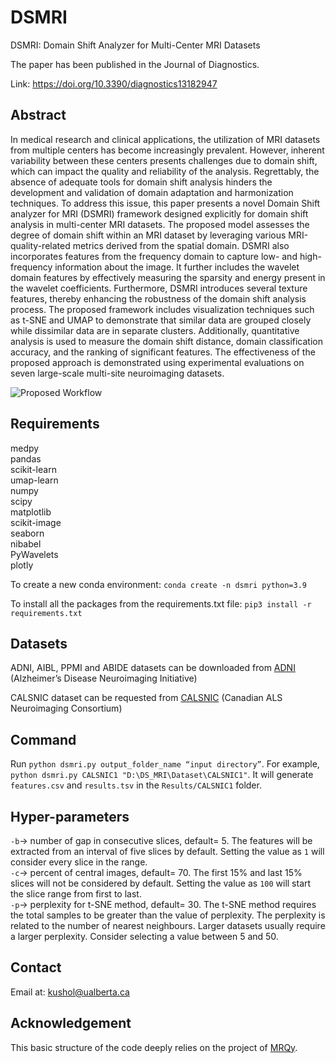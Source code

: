 # DSMRI
DSMRI: Domain Shift Analyzer for Multi-Center MRI Datasets

The paper has been published in the Journal of Diagnostics.

Link: https://doi.org/10.3390/diagnostics13182947


## Abstract
In medical research and clinical applications, the utilization of MRI datasets from multiple centers has become increasingly prevalent. However, inherent variability between these centers presents challenges due to domain shift, which can impact the quality and reliability of the analysis. Regrettably, the absence of adequate tools for domain shift analysis hinders the development and validation of domain adaptation and harmonization techniques. To address this issue, this paper presents a novel Domain Shift analyzer for MRI (DSMRI) framework designed explicitly for domain shift analysis in multi-center MRI datasets. The proposed model assesses the degree of domain shift within an MRI dataset by leveraging various MRI-quality-related metrics derived from the spatial domain. DSMRI also incorporates features from the frequency domain to capture low- and high-frequency information about the image. It further includes the wavelet domain features by effectively measuring the sparsity and energy present in the wavelet coefficients. Furthermore, DSMRI introduces several texture features, thereby enhancing the robustness of the domain shift analysis process. The proposed framework includes visualization techniques such as t-SNE and UMAP to demonstrate that similar data are grouped closely while dissimilar data are in separate clusters. Additionally, quantitative analysis is used to measure the domain shift distance, domain classification accuracy, and the ranking of significant features. The effectiveness of the proposed approach is demonstrated using experimental evaluations on seven large-scale multi-site neuroimaging datasets.


![Proposed Workflow](https://github.com/rkushol/DSMRI/assets/76894940/ee57d137-5a1d-49ee-9758-fdbdbd74bf6b)


## Requirements
medpy  
pandas  
scikit-learn  
umap-learn  
numpy  
scipy  
matplotlib  
scikit-image  
seaborn  
nibabel  
PyWavelets  
plotly   


To create a new conda environment: `conda create -n dsmri python=3.9`

To install all the packages from the requirements.txt file: `pip3 install -r requirements.txt`

## Datasets
ADNI, AIBL, PPMI and ABIDE datasets can be downloaded from [ADNI](http://adni.loni.usc.edu/) (Alzheimer’s Disease Neuroimaging Initiative)

CALSNIC dataset can be requested from [CALSNIC](https://calsnic.org/) (Canadian ALS Neuroimaging Consortium)


## Command
Run `python dsmri.py output_folder_name “input directory”`. For example, `python dsmri.py CALSNIC1 "D:\DS_MRI\Dataset\CALSNIC1"`. It will generate `features.csv` and `results.tsv` in the `Results/CALSNIC1` folder.

## Hyper-parameters
`-b`-> number of gap in consecutive slices, default= 5. The features will be extracted from an interval of five slices by default. Setting the value as `1` will consider every slice in the range.   
`-c`-> percent of central images, default= 70. The first 15% and last 15% slices will not be considered by default. Setting the value as `100` will start the slice range from first to last.  
`-p`-> perplexity for t-SNE method, default= 30. The t-SNE method requires the total samples to be greater than the value of perplexity. The perplexity is related to the number of nearest neighbours. Larger datasets usually require a larger perplexity. Consider selecting a value between 5 and 50.

## Contact
Email at: kushol@ualberta.ca

## Acknowledgement
This basic structure of the code deeply relies on the project of [MRQy](https://github.com/ccipd/MRQy).



